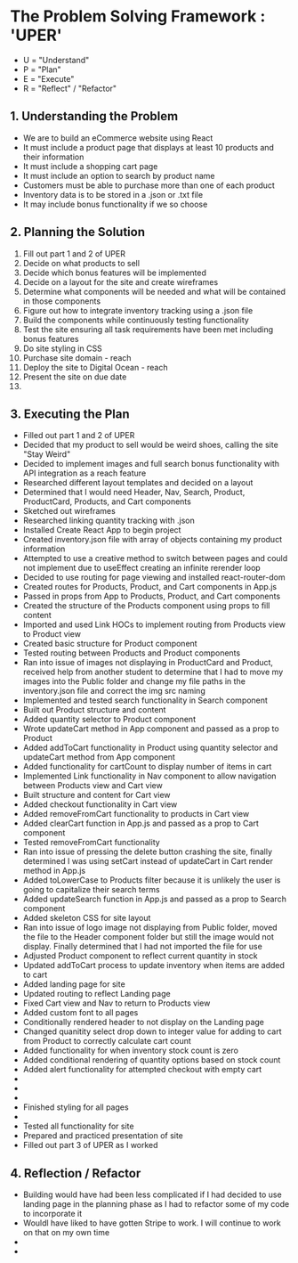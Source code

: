 <h1>The Problem Solving Framework : 'UPER'</h1>

* U = "Understand"
* P = "Plan"
* E = "Execute"
* R = "Reflect" / "Refactor"

<h2>1. Understanding the Problem</h2>

<ul>
    <li>We are to build an eCommerce website using React</li>
    <li>It must include a product page that displays at least 10 products and their information</li>
    <li>It must include a shopping cart page</li>
    <li>It must include an option to search by product name</li>
    <li>Customers must be able to purchase more than one of each product</li>
    <li>Inventory data is to be stored in a .json or .txt file</li>
    <li>It may include bonus functionality if we so choose</li>
</ul>

<h2>
    2. Planning the Solution
</h2>

<ol>
    <li>Fill out part 1 and 2 of UPER</li>
    <li>Decide on what products to sell</li>
    <li>Decide which bonus features will be implemented</li>
    <li>Decide on a layout for the site and create wireframes</li>
    <li>Determine what components will be needed and what will be contained in those components</li>
    <li>Figure out how to integrate inventory tracking using a .json file</li>
    <li>Build the components while continuously testing functionality</li>
    <li>Test the site ensuring all task requirements have been met including bonus features</li>
    <li>Do site styling in CSS</li>
    <li>Purchase site domain - reach</li>
    <li>Deploy the site to Digital Ocean - reach</li>
    <li>Present the site on due date<li>
</ol>
<h2>
    3. Executing the Plan
</h2>
<ul>
    <li>Filled out part 1 and 2 of UPER</li>
    <li>Decided that my product to sell would be weird shoes, calling the site "Stay Weird"</li>
    <li>Decided to implement images and full search bonus functionality with API integration as a reach feature</li>
    <li>Researched different layout templates and decided on a layout</li>
    <li>Determined that I would need Header, Nav, Search, Product, ProductCard, Products, and Cart components</li>
    <li>Sketched out wireframes</li>
    <li>Researched linking quantity tracking with .json</li>
    <li>Installed Create React App to begin project</li>
    <li>Created inventory.json file with array of objects containing my product information</li>
    <li>Attempted to use a creative method to switch between pages and could not implement due to useEffect creating an infinite rerender loop</li>
    <li>Decided to use routing for page viewing and installed react-router-dom</li>
    <li>Created routes for Products, Product, and Cart components in App.js</li>
    <li>Passed in props from App to Products, Product, and Cart components</li>
    <li>Created the structure of the Products component using props to fill content</li>
    <li>Imported and used Link HOCs to implement routing from Products view to Product view</li>
    <li>Created basic structure for Product component</li>
    <li>Tested routing between Products and Product components</li>
    <li>Ran into issue of images not displaying in ProductCard and Product, received help from another student to determine that I had to move my images into the Public folder and change my file paths in the inventory.json file and correct the img src naming</li>
    <li>Implemented and tested search functionality in Search component</li>
    <li>Built out Product structure and content</li>
    <li>Added quantity selector to Product component</li>
    <li>Wrote updateCart method in App component and passed as a prop to Product</li>
    <li>Added addToCart functionality in Product using quantity selector and updateCart method from App component</li>
    <li>Added functionality for cartCount to display number of items in cart</li>
    <li>Implemented Link functionality in Nav component to allow navigation between Products view and Cart view</li>
    <li>Built structure and content for Cart view</li>
    <li>Added checkout functionality in Cart view</li>
    <li>Added removeFromCart functionality to products in Cart view</li>
    <li>Added clearCart function in App.js and passed as a prop to Cart component</li>
    <li>Tested removeFromCart functionality</li>
    <li>Ran into issue of pressing the delete button crashing the site, finally determined I was using setCart instead of updateCart in Cart render method in App.js</li>
    <li>Added toLowerCase to Products filter because it is unlikely the user is going to capitalize their search terms</li>
    <li>Added updateSearch function in App.js and passed as a prop to Search component</li>
    <li>Added skeleton CSS for site layout</li>
    <li>Ran into issue of logo image not displaying from Public folder, moved the file to the Header component folder but still the image would not display. Finally determined that I had not imported the file for use</li>
    <li>Adjusted Product component to reflect current quantity in stock</li>
    <li>Updated addToCart process to update inventory when items are added to cart</li>
    <li>Added landing page for site</li>
    <li>Updated routing to reflect Landing page</li>
    <li>Fixed Cart view and Nav to return to Products view</li>
    <li>Added custom font to all pages</li>
    <li>Conditionally rendered header to not display on the Landing page</li>
    <li>Changed quanitity select drop down to integer value for adding to cart from Product to correctly calculate cart count</li>
    <li>Added functionality for when inventory stock count is zero</li>
    <li>Added conditional rendering of quantity options based on stock count</li>
    <li>Added alert functionality for attempted checkout with empty cart</li>
    <li></li>
    <li></li>
    <li></li>
    <li>Finished styling for all pages</li>
    <li></li>
    <li>Tested all functionality for site</li>
    <li>Prepared and practiced presentation of site</li>
    <li>Filled out part 3 of UPER as I worked</li>
</ul>
<h2>
    4. Reflection / Refactor
</h2>
<ul>
    <li>Building would have had been less complicated if I had decided to use landing page in the planning phase as I had to refactor some of my code to incorporate it</li>
    <li>Wouldl have liked to have gotten Stripe to work. I will continue to work on that on my own time</li>
    <li></li>
    <li></li>
</ul>
